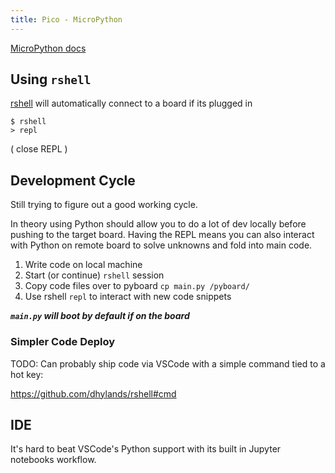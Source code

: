 ```yaml
---
title: Pico - MicroPython
---
```


[MicroPython docs](https://docs.micropython.org/en/latest/rp2/quickref.html)

## Using `rshell`

[rshell](https://github.com/dhylands/rshell) will automatically connect to a board if its plugged in

    $ rshell
    > repl

( close REPL <Ctrl-x> )

## Development Cycle

Still trying to figure out a good working cycle.

In theory using Python should allow you to do a lot of dev locally before pushing to the target board.
Having the REPL means you can also interact with Python on remote board to solve unknowns and fold into main code.

1. Write code on local machine
2. Start (or continue) `rshell` session
3. Copy code files over to pyboard `cp main.py /pyboard/`
4. Use rshell `repl` to interact with new code snippets

___`main.py` will boot by default if on the board___

### Simpler Code Deploy

TODO: Can probably ship code via VSCode with a simple command tied to a hot key:

https://github.com/dhylands/rshell#cmd

## IDE

It's hard to beat VSCode's Python support with its built in Jupyter notebooks workflow.


